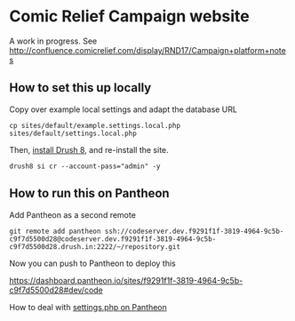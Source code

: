 # Comic Relief Campaign website

A work in progress. See http://confluence.comicrelief.com/display/RND17/Campaign+platform+notes

## How to set this up locally

Copy over example local settings and adapt the database URL

	cp sites/default/example.settings.local.php sites/default/settings.local.php

Then, [install Drush 8](http://x-team.com/2015/02/install-drush-8-drupal-8-without-throwing-away-drush-6-7/), and re-install the site.

	drush8 si cr --account-pass="admin" -y

## How to run this on Pantheon

Add Pantheon as a second remote

	git remote add pantheon ssh://codeserver.dev.f9291f1f-3819-4964-9c5b-c9f7d5500d28@codeserver.dev.f9291f1f-3819-4964-9c5b-c9f7d5500d28.drush.in:2222/~/repository.git

Now you can push to Pantheon to deploy this

https://dashboard.pantheon.io/sites/f9291f1f-3819-4964-9c5b-c9f7d5500d28#dev/code

How to deal with [settings.php on Pantheon](https://pantheon.io/docs/articles/drupal/configuring-settings-php/)



